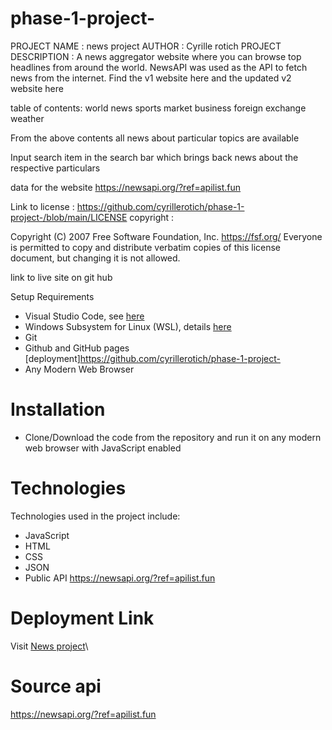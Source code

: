 # phase-1-project-
PROJECT NAME : news project
AUTHOR : Cyrille rotich 
PROJECT DESCRIPTION : A news aggregator website where you can browse top headlines from around the world. NewsAPI was used as the API to fetch news from the internet. Find the v1 website here and the updated v2 website here

table of contents:
    world news
    sports
    market
    business
    foreign exchange
    weather

From the above contents all news about particular topics are available 

Input search item in the search bar which brings back news about the respective particulars

data for the website https://newsapi.org/?ref=apilist.fun

Link to license : https://github.com/cyrillerotich/phase-1-project-/blob/main/LICENSE
copyright : 

 Copyright (C) 2007 Free Software Foundation, Inc. <https://fsf.org/>
 Everyone is permitted to copy and distribute verbatim copies
 of this license document, but changing it is not allowed.

link to live site on git hub 

 Setup Requirements

- Visual Studio Code, see [here](https://code.visualstudio.com/)
- Windows Subsystem for Linux (WSL), details [here](https://learn.microsoft.com/en-us/windows/wsl/install)
- Git
- Github and GitHub pages [deployment]https://github.com/cyrillerotich/phase-1-project-
- Any Modern Web Browser

# Installation

- Clone/Download the code from the repository and run it on any modern web browser with JavaScript enabled

# Technologies

Technologies used in the project include:

- JavaScript
- HTML
- CSS
- JSON
- Public API https://newsapi.org/?ref=apilist.fun

# Deployment Link

Visit [News project](https://github.com/cyrillerotich/phase-1-project-)\

# Source api

https://newsapi.org/?ref=apilist.fun








